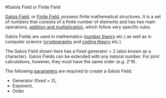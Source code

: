#Galois Field or Finite Field

[Galois Field](https://en.wikipedia.org/wiki/Finite_field), or [Finite Field](https://en.wikipedia.org/wiki/Finite_field), possess finite mathematical structures. It is a set of numbers that consists of a finite number of elements and has two main operations, [addition and multiplication](https://en.wikipedia.org/wiki/Finite_field_arithmetic), which follow very specific rules.

Galois Fields are used in mathematics ([number theory](https://en.wikipedia.org/wiki/Number_theory) etc.) as well as in computer science ([cryptography](https://en.wikipedia.org/wiki/Cryptography) and [coding theory](https://en.wikipedia.org/wiki/Coding_theory) etc.). 

The Galois Field shown here has a fixed generator = 2 (also known as a character). Galois Fields can be extended with any natural number. For joint calculations, however, they must have the same order (e.g. 2^8).

The following [parameters](https://en.wikipedia.org/wiki/Finite_field_arithmetic) are required to create a Galois Field.
- Generator (fixed = 2),  
- Exponent,
- Order
